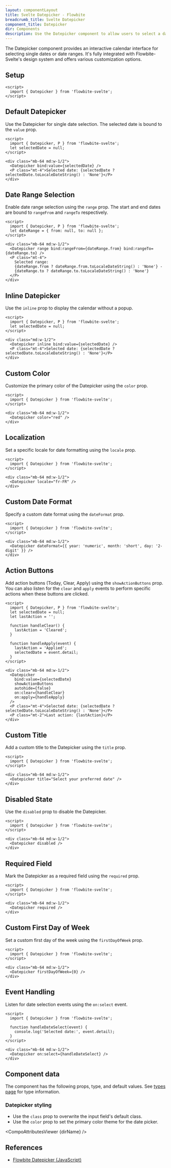 ```yaml
---
layout: componentLayout
title: Svelte Datepicker - Flowbite
breadcrumb_title: Svelte Datepicker
component_title: Datepicker
dir: Components
description: Use the Datepicker component to allow users to select a date or date range with an interactive calendar interface
---
```


<script>
  import { CompoAttributesViewer, GitHubCompoLinks, toKebabCase } from '../../utils'
  import { P, A } from '$lib'
  const dirName = toKebabCase(component_title)
</script>

The Datepicker component provides an interactive calendar interface for selecting single dates or date ranges. It's fully integrated with Flowbite-Svelte's design system and offers various customization options.

## Setup

```svelte example hideOutput
<script>
  import { Datepicker } from 'flowbite-svelte';
</script>
```

## Default Datepicker

Use the Datepicker for single date selection. The selected date is bound to the `value` prop.

```svelte example
<script>
  import { Datepicker, P } from 'flowbite-svelte';
  let selectedDate = null;
</script>

<div class="mb-64 md:w-1/2">
  <Datepicker bind:value={selectedDate} />
  <P class="mt-4">Selected date: {selectedDate ? selectedDate.toLocaleDateString() : 'None'}</P>
</div>
```

## Date Range Selection

Enable date range selection using the `range` prop. The start and end dates are bound to `rangeFrom` and `rangeTo` respectively.

```svelte example
<script>
  import { Datepicker, P } from 'flowbite-svelte';
  let dateRange = { from: null, to: null };
</script>

<div class="mb-64 md:w-1/2">
  <Datepicker range bind:rangeFrom={dateRange.from} bind:rangeTo={dateRange.to} />
  <P class="mt-4">
    Selected range:
    {dateRange.from ? dateRange.from.toLocaleDateString() : 'None'} -
    {dateRange.to ? dateRange.to.toLocaleDateString() : 'None'}
  </P>
</div>
```

## Inline Datepicker

Use the `inline` prop to display the calendar without a popup.

```svelte example
<script>
  import { Datepicker, P } from 'flowbite-svelte';
  let selectedDate = null;
</script>

<div class="md:w-1/2">
  <Datepicker inline bind:value={selectedDate} />
  <P class="mt-4">Selected date: {selectedDate ? selectedDate.toLocaleDateString() : 'None'}</P>
</div>
```

## Custom Color

Customize the primary color of the Datepicker using the `color` prop.

```svelte example
<script>
  import { Datepicker } from 'flowbite-svelte';
</script>

<div class="mb-64 md:w-1/2">
  <Datepicker color="red" />
</div>
```

## Localization

Set a specific locale for date formatting using the `locale` prop.

```svelte example
<script>
  import { Datepicker } from 'flowbite-svelte';
</script>

<div class="mb-64 md:w-1/2">
  <Datepicker locale="fr-FR" />
</div>
```

## Custom Date Format

Specify a custom date format using the `dateFormat` prop.

```svelte example
<script>
  import { Datepicker } from 'flowbite-svelte';
</script>

<div class="mb-64 md:w-1/2">
  <Datepicker dateFormat={{ year: 'numeric', month: 'short', day: '2-digit' }} />
</div>
```

## Action Buttons

Add action buttons (Today, Clear, Apply) using the `showActionButtons` prop. You can also listen for the `clear` and `apply` events to perform specific actions when these buttons are clicked.

```svelte example
<script>
  import { Datepicker, P } from 'flowbite-svelte';
  let selectedDate = null;
  let lastAction = '';

  function handleClear() {
    lastAction = 'Cleared';
  }

  function handleApply(event) {
    lastAction = 'Applied';
    selectedDate = event.detail;
  }
</script>

<div class="mb-64 md:w-1/2">
  <Datepicker 
    bind:value={selectedDate} 
    showActionButtons 
    autohide={false}
    on:clear={handleClear}
    on:apply={handleApply}
  />
  <P class="mt-4">Selected date: {selectedDate ? selectedDate.toLocaleDateString() : 'None'}</P>
  <P class="mt-2">Last action: {lastAction}</P>
</div>
```

## Custom Title

Add a custom title to the Datepicker using the `title` prop.

```svelte example
<script>
  import { Datepicker } from 'flowbite-svelte';
</script>

<div class="mb-64 md:w-1/2">
  <Datepicker title="Select your preferred date" />
</div>
```

## Disabled State

Use the `disabled` prop to disable the Datepicker.

```svelte example
<script>
  import { Datepicker } from 'flowbite-svelte';
</script>

<div class="mb-64 md:w-1/2">
  <Datepicker disabled />
</div>
```

## Required Field

Mark the Datepicker as a required field using the `required` prop.

```svelte example
<script>
  import { Datepicker } from 'flowbite-svelte';
</script>

<div class="mb-64 md:w-1/2">
  <Datepicker required />
</div>
```

## Custom First Day of Week

Set a custom first day of the week using the `firstDayOfWeek` prop.

```svelte example
<script>
  import { Datepicker } from 'flowbite-svelte';
</script>

<div class="mb-64 md:w-1/2">
  <Datepicker firstDayOfWeek={0} />
</div>
```

## Event Handling

Listen for date selection events using the `on:select` event.

```svelte example
<script>
  import { Datepicker } from 'flowbite-svelte';
 
  function handleDateSelect(event) {
    console.log('Selected date:', event.detail);
  }
</script>

<div class="mb-64 md:w-1/2">
  <Datepicker on:select={handleDateSelect} />
</div>
```

## Component data

The component has the following props, type, and default values. See [types page](/docs/pages/typescript) for type information.

### Datepicker styling

- Use the `class` prop to overwrite the input field's default class.
- Use the `color` prop to set the primary color theme for the date picker.

<CompoAttributesViewer {dirName} />

## References

- [Flowbite Datepicker (JavaScript)](https://flowbite.com/docs/plugins/Datepicker/)

<GitHubCompoLinks />